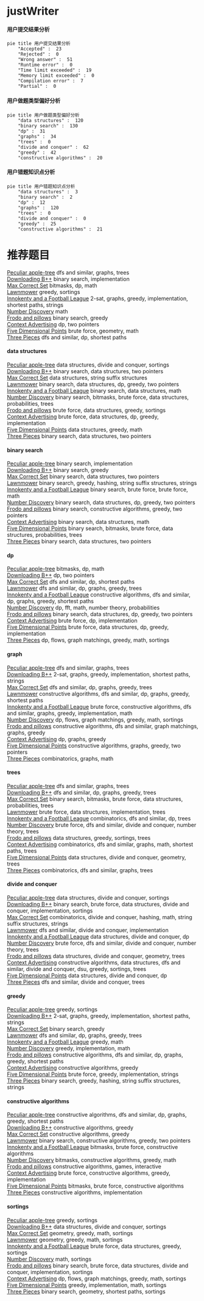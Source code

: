 # justWriter
<!-- tabs:start -->
#### **用户提交结果分析**

```mermaid
pie title 用户提交结果分析
    "Accepted" :  23
    "Rejected" :  0
    "Wrong answer" :  51
    "Runtime error" :  0
    "Time limit exceeded" :  19
    "Memory limit exceeded" :  0
    "Compilation error" :  7
    "Partial" :  0
```
#### **用户做题类型偏好分析**

```mermaid
pie title 用户做题类型偏好分析
    "data structures" :  120
    "binary search" :  130
    "dp" :  31
    "graphs" :  34
    "trees" :  0
    "divide and conquer" :  62
    "greedy" :  42
    "constructive algorithms" :  20
```
#### **用户错题知识点分析**

```mermaid
pie title 用户错题知识点分析
    "data structures" :  3
    "binary search" :  2
    "dp" :  12
    "graphs" :  120
    "trees" :  0
    "divide and conquer" :  0
    "greedy" :  25
    "constructive algorithms" :  21
```
<!-- tabs:end -->
# 推荐题目
[Peculiar apple-tree](https://codeforces.com/contest/931/problem/D)		dfs and similar,
                        graphs,
                        trees		  
[Downloading B++](http://codeforces.com/problemset/problem/883/C)		binary search,
                        implementation		  
[Max Correct Set](http://codeforces.com/problemset/problem/1463/F)		bitmasks,
                        dp,
                        math		  
[Lawnmower](http://codeforces.com/problemset/problem/115/B)		greedy,
                        sortings		  
[Innokenty and a Football League](http://codeforces.com/problemset/problem/780/D)		2-sat,
                        graphs,
                        greedy,
                        implementation,
                        shortest paths,
                        strings		  
[Number Discovery](http://codeforces.com/problemset/problem/1242/D)		math		  
[Frodo and pillows](http://codeforces.com/problemset/problem/760/B)		binary search,
                        greedy		  
[Context Advertising](http://codeforces.com/problemset/problem/309/B)		dp,
                        two pointers		  
[Five Dimensional Points](https://codeforces.com/contest/851/problem/C)		brute force,
                        geometry,
                        math		  
[Three Pieces](http://codeforces.com/problemset/problem/1065/D)		dfs and similar,
                        dp,
                        shortest paths		  
<!-- tabs:start -->
#### **data structures**
[Peculiar apple-tree](http://codeforces.com/problemset/problem/459/D)		data structures,
                        divide and conquer,
                        sortings		  
[Downloading B++](http://codeforces.com/problemset/problem/1041/D)		binary search,
                        data structures,
                        two pointers		  
[Max Correct Set](http://codeforces.com/problemset/problem/666/E)		data structures,
                        string suffix structures		  
[Lawnmower](http://codeforces.com/problemset/problem/1492/C)		binary search,
                        data structures,
                        dp,
                        greedy,
                        two pointers		  
[Innokenty and a Football League](http://codeforces.com/problemset/problem/1490/G)		binary search,
                        data structures,
                        math		  
[Number Discovery](http://codeforces.com/problemset/problem/1479/D)		binary search,
                        bitmasks,
                        brute force,
                        data structures,
                        probabilities,
                        trees		  
[Frodo and pillows](http://codeforces.com/problemset/problem/1497/A)		brute force,
                        data structures,
                        greedy,
                        sortings		  
[Context Advertising](http://codeforces.com/problemset/problem/1491/C)		brute force,
                        data structures,
                        dp,
                        greedy,
                        implementation		  
[Five Dimensional Points](http://codeforces.com/problemset/problem/1492/B)		data structures,
                        greedy,
                        math		  
[Three Pieces](http://codeforces.com/problemset/problem/1436/E)		binary search,
                        data structures,
                        two pointers		  
#### **binary search**
[Peculiar apple-tree](http://codeforces.com/problemset/problem/883/C)		binary search,
                        implementation		  
[Downloading B++](http://codeforces.com/problemset/problem/760/B)		binary search,
                        greedy		  
[Max Correct Set](http://codeforces.com/problemset/problem/1041/D)		binary search,
                        data structures,
                        two pointers		  
[Lawnmower](http://codeforces.com/problemset/problem/1326/D2)		binary search,
                        greedy,
                        hashing,
                        string suffix structures,
                        strings		  
[Innokenty and a Football League](http://codeforces.com/problemset/problem/1490/C)		binary search,
                        brute force,
                        brute force,
                        math		  
[Number Discovery](http://codeforces.com/problemset/problem/1492/C)		binary search,
                        data structures,
                        dp,
                        greedy,
                        two pointers		  
[Frodo and pillows](http://codeforces.com/problemset/problem/1463/D)		binary search,
                        constructive algorithms,
                        greedy,
                        two pointers		  
[Context Advertising](http://codeforces.com/problemset/problem/1490/G)		binary search,
                        data structures,
                        math		  
[Five Dimensional Points](http://codeforces.com/problemset/problem/1479/D)		binary search,
                        bitmasks,
                        brute force,
                        data structures,
                        probabilities,
                        trees		  
[Three Pieces](http://codeforces.com/problemset/problem/1436/E)		binary search,
                        data structures,
                        two pointers		  
#### **dp**
[Peculiar apple-tree](http://codeforces.com/problemset/problem/1463/F)		bitmasks,
                        dp,
                        math		  
[Downloading B++](http://codeforces.com/problemset/problem/309/B)		dp,
                        two pointers		  
[Max Correct Set](http://codeforces.com/problemset/problem/1065/D)		dfs and similar,
                        dp,
                        shortest paths		  
[Lawnmower](http://codeforces.com/problemset/problem/982/C)		dfs and similar,
                        dp,
                        graphs,
                        greedy,
                        trees		  
[Innokenty and a Football League](http://codeforces.com/problemset/problem/339/C)		constructive algorithms,
                        dfs and similar,
                        dp,
                        graphs,
                        greedy,
                        shortest paths		  
[Number Discovery](http://codeforces.com/problemset/problem/1479/E)		dp,
                        fft,
                        math,
                        number theory,
                        probabilities		  
[Frodo and pillows](http://codeforces.com/problemset/problem/1492/C)		binary search,
                        data structures,
                        dp,
                        greedy,
                        two pointers		  
[Context Advertising](https://codeforces.com/contest/1457/problem/C)		brute force,
                        dp,
                        implementation		  
[Five Dimensional Points](http://codeforces.com/problemset/problem/1491/C)		brute force,
                        data structures,
                        dp,
                        greedy,
                        implementation		  
[Three Pieces](http://codeforces.com/problemset/problem/1437/C)		dp,
                        flows,
                        graph matchings,
                        greedy,
                        math,
                        sortings		  
#### **graph**
[Peculiar apple-tree](https://codeforces.com/contest/931/problem/D)		dfs and similar,
                        graphs,
                        trees		  
[Downloading B++](http://codeforces.com/problemset/problem/780/D)		2-sat,
                        graphs,
                        greedy,
                        implementation,
                        shortest paths,
                        strings		  
[Max Correct Set](http://codeforces.com/problemset/problem/982/C)		dfs and similar,
                        dp,
                        graphs,
                        greedy,
                        trees		  
[Lawnmower](http://codeforces.com/problemset/problem/339/C)		constructive algorithms,
                        dfs and similar,
                        dp,
                        graphs,
                        greedy,
                        shortest paths		  
[Innokenty and a Football League](http://codeforces.com/problemset/problem/1487/C)		brute force,
                        constructive algorithms,
                        dfs and similar,
                        graphs,
                        greedy,
                        implementation,
                        math		  
[Number Discovery](http://codeforces.com/problemset/problem/1437/C)		dp,
                        flows,
                        graph matchings,
                        greedy,
                        math,
                        sortings		  
[Frodo and pillows](http://codeforces.com/problemset/problem/1470/D)		constructive algorithms,
                        dfs and similar,
                        graph matchings,
                        graphs,
                        greedy		  
[Context Advertising](http://codeforces.com/problemset/problem/1476/C)		dp,
                        graphs,
                        greedy		  
[Five Dimensional Points](http://codeforces.com/problemset/problem/1304/D)		constructive algorithms,
                        graphs,
                        greedy,
                        two pointers		  
[Three Pieces](http://codeforces.com/problemset/problem/1475/C)		combinatorics,
                        graphs,
                        math		  
#### **trees**
[Peculiar apple-tree](https://codeforces.com/contest/931/problem/D)		dfs and similar,
                        graphs,
                        trees		  
[Downloading B++](http://codeforces.com/problemset/problem/982/C)		dfs and similar,
                        dp,
                        graphs,
                        greedy,
                        trees		  
[Max Correct Set](http://codeforces.com/problemset/problem/1479/D)		binary search,
                        bitmasks,
                        brute force,
                        data structures,
                        probabilities,
                        trees		  
[Lawnmower](http://codeforces.com/problemset/problem/1511/C)		brute force,
                        data structures,
                        implementation,
                        trees		  
[Innokenty and a Football League](http://codeforces.com/problemset/problem/1499/F)		combinatorics,
                        dfs and similar,
                        dp,
                        trees		  
[Number Discovery](http://codeforces.com/problemset/problem/1491/E)		brute force,
                        dfs and similar,
                        divide and conquer,
                        number theory,
                        trees		  
[Frodo and pillows](http://codeforces.com/problemset/problem/1466/D)		data structures,
                        greedy,
                        sortings,
                        trees		  
[Context Advertising](http://codeforces.com/problemset/problem/1495/D)		combinatorics,
                        dfs and similar,
                        graphs,
                        math,
                        shortest paths,
                        trees		  
[Five Dimensional Points](http://codeforces.com/problemset/problem/1303/G)		data structures,
                        divide and conquer,
                        geometry,
                        trees		  
[Three Pieces](http://codeforces.com/problemset/problem/1454/E)		combinatorics,
                        dfs and similar,
                        graphs,
                        trees		  
#### **divide and conquer**
[Peculiar apple-tree](http://codeforces.com/problemset/problem/459/D)		data structures,
                        divide and conquer,
                        sortings		  
[Downloading B++](http://codeforces.com/problemset/problem/1461/D)		binary search,
                        brute force,
                        data structures,
                        divide and conquer,
                        implementation,
                        sortings		  
[Max Correct Set](http://codeforces.com/problemset/problem/1466/G)		combinatorics,
                        divide and conquer,
                        hashing,
                        math,
                        string suffix structures,
                        strings		  
[Lawnmower](http://codeforces.com/problemset/problem/1490/D)		dfs and similar,
                        divide and conquer,
                        implementation		  
[Innokenty and a Football League](https://codeforces.com/contest/1483/problem/C)		data structures,
                        divide and conquer,
                        dp		  
[Number Discovery](http://codeforces.com/problemset/problem/1491/E)		brute force,
                        dfs and similar,
                        divide and conquer,
                        number theory,
                        trees		  
[Frodo and pillows](http://codeforces.com/problemset/problem/1303/G)		data structures,
                        divide and conquer,
                        geometry,
                        trees		  
[Context Advertising](http://codeforces.com/problemset/problem/1494/D)		constructive algorithms,
                        data structures,
                        dfs and similar,
                        divide and conquer,
                        dsu,
                        greedy,
                        sortings,
                        trees		  
[Five Dimensional Points](http://codeforces.com/problemset/problem/1482/E)		data structures,
                        divide and conquer,
                        dp		  
[Three Pieces](http://codeforces.com/problemset/problem/566/C)		dfs and similar,
                        divide and conquer,
                        trees		  
#### **greedy**
[Peculiar apple-tree](http://codeforces.com/problemset/problem/115/B)		greedy,
                        sortings		  
[Downloading B++](http://codeforces.com/problemset/problem/780/D)		2-sat,
                        graphs,
                        greedy,
                        implementation,
                        shortest paths,
                        strings		  
[Max Correct Set](http://codeforces.com/problemset/problem/760/B)		binary search,
                        greedy		  
[Lawnmower](http://codeforces.com/problemset/problem/982/C)		dfs and similar,
                        dp,
                        graphs,
                        greedy,
                        trees		  
[Innokenty and a Football League](http://codeforces.com/problemset/problem/491/B)		greedy,
                        math		  
[Number Discovery](http://codeforces.com/problemset/problem/1152/A)		greedy,
                        implementation,
                        math		  
[Frodo and pillows](http://codeforces.com/problemset/problem/339/C)		constructive algorithms,
                        dfs and similar,
                        dp,
                        graphs,
                        greedy,
                        shortest paths		  
[Context Advertising](http://codeforces.com/problemset/problem/1469/A)		constructive algorithms,
                        greedy		  
[Five Dimensional Points](https://codeforces.com/contest/1465/problem/D)		brute force,
                        greedy,
                        implementation,
                        strings		  
[Three Pieces](http://codeforces.com/problemset/problem/1326/D2)		binary search,
                        greedy,
                        hashing,
                        string suffix structures,
                        strings		  
#### **constructive algorithms**
[Peculiar apple-tree](http://codeforces.com/problemset/problem/339/C)		constructive algorithms,
                        dfs and similar,
                        dp,
                        graphs,
                        greedy,
                        shortest paths		  
[Downloading B++](http://codeforces.com/problemset/problem/1469/A)		constructive algorithms,
                        greedy		  
[Max Correct Set](http://codeforces.com/problemset/problem/1493/A)		constructive algorithms,
                        greedy		  
[Lawnmower](http://codeforces.com/problemset/problem/1463/D)		binary search,
                        constructive algorithms,
                        greedy,
                        two pointers		  
[Innokenty and a Football League](https://codeforces.com/contest/1456/problem/B)		bitmasks,
                        brute force,
                        constructive algorithms		  
[Number Discovery](http://codeforces.com/problemset/problem/1492/D)		bitmasks,
                        constructive algorithms,
                        greedy,
                        math		  
[Frodo and pillows](https://codeforces.com/contest/1504/problem/D)		constructive algorithms,
                        games,
                        interactive		  
[Context Advertising](https://codeforces.com/contest/1483/problem/A)		brute force,
                        constructive algorithms,
                        greedy,
                        implementation		  
[Five Dimensional Points](https://codeforces.com/contest/1457/problem/D)		bitmasks,
                        brute force,
                        constructive algorithms		  
[Three Pieces](http://codeforces.com/problemset/problem/1513/A)		constructive algorithms,
                        implementation		  
#### **sortings**
[Peculiar apple-tree](http://codeforces.com/problemset/problem/115/B)		greedy,
                        sortings		  
[Downloading B++](http://codeforces.com/problemset/problem/459/D)		data structures,
                        divide and conquer,
                        sortings		  
[Max Correct Set](https://codeforces.com/contest/1496/problem/C)		geometry,
                        greedy,
                        math,
                        sortings		  
[Lawnmower](http://codeforces.com/problemset/problem/1495/A)		geometry,
                        greedy,
                        math,
                        sortings		  
[Innokenty and a Football League](http://codeforces.com/problemset/problem/1497/A)		brute force,
                        data structures,
                        greedy,
                        sortings		  
[Number Discovery](http://codeforces.com/problemset/problem/1427/A)		math,
                        sortings		  
[Frodo and pillows](http://codeforces.com/problemset/problem/1461/D)		binary search,
                        brute force,
                        data structures,
                        divide and conquer,
                        implementation,
                        sortings		  
[Context Advertising](http://codeforces.com/problemset/problem/1437/C)		dp,
                        flows,
                        graph matchings,
                        greedy,
                        math,
                        sortings		  
[Five Dimensional Points](http://codeforces.com/problemset/problem/1473/A)		greedy,
                        implementation,
                        math,
                        sortings		  
[Three Pieces](http://codeforces.com/problemset/problem/1486/B)		binary search,
                        geometry,
                        shortest paths,
                        sortings		  
<!-- tabs:end -->
